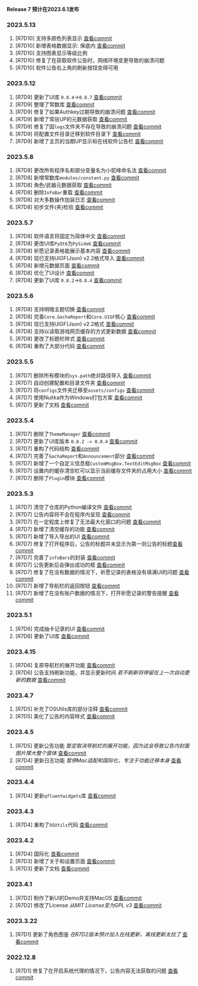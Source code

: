 **Release 7 预计在2023.6.1发布**

### 2023.5.13
1. [R7D10] 支持多颜色列表显示 [查看commit](https://github.com/AuroraZiling/sangonomiya/commit/77af990b3b0002fb52ba4e93f138599aefbd85a0)
2. [R7D10] 新增表格数据显示: 保底内 [查看commit](https://github.com/AuroraZiling/sangonomiya/commit/77af990b3b0002fb52ba4e93f138599aefbd85a0)
3. [R7D10] 支持图表显示等级比例
4. [R7D10] 修复了在获取软件公告时，网络环境变更导致的崩溃问题
5. [R7D10] 软件公告右上角的刷新按钮变得可用

### 2023.5.12
1. [R7D9] 更新了UI库 `0.8.4`->`0.8.7` [查看commit](https://github.com/AuroraZiling/sangonomiya/commit/61892c7a614fc0d1f3700fb902a5c7d0eb75f5d7)
2. [R7D9] 整理了常数库 [查看commit](https://github.com/AuroraZiling/sangonomiya/commit/61892c7a614fc0d1f3700fb902a5c7d0eb75f5d7)
3. [R7D9] 修复了如果Authkey过期导致的崩溃问题 [查看commit](https://github.com/AuroraZiling/sangonomiya/commit/61892c7a614fc0d1f3700fb902a5c7d0eb75f5d7)
4. [R7D9] 新增了常驻UP的元数据获取 [查看commit](https://github.com/AuroraZiling/sangonomiya/commit/61892c7a614fc0d1f3700fb902a5c7d0eb75f5d7)
5. [R7D9] 修复了因`logs`文件夹不存在导致的崩溃问题 [查看commit](https://github.com/AuroraZiling/sangonomiya/commit/61892c7a614fc0d1f3700fb902a5c7d0eb75f5d7)
6. [R7D9] 将配置文件目录迁移到软件目录下 [查看commit](https://github.com/AuroraZiling/sangonomiya/commit/61892c7a614fc0d1f3700fb902a5c7d0eb75f5d7)
7. [R7D9] 新增了主页的当期UP显示和在线软件公告栏 [查看commit](https://github.com/AuroraZiling/sangonomiya/commit/61892c7a614fc0d1f3700fb902a5c7d0eb75f5d7)

### 2023.5.8
1. [R7D8] 更改所有程序名和部分变量名为小驼峰命名法 [查看commit](https://github.com/AuroraZiling/sangonomiya/commit/ab9146a8136cfae065956c7b948d8b5c5a92ee13)
2. [R7D8] 新增常数库`modules/constant.py` [查看commit](https://github.com/AuroraZiling/sangonomiya/commit/ab9146a8136cfae065956c7b948d8b5c5a92ee13)
3. [R7D8] 角色/武器元数据获取 [查看commit](https://github.com/AuroraZiling/sangonomiya/commit/ab9146a8136cfae065956c7b948d8b5c5a92ee13)
4. [R7D8] 删除`InfoBar`重载 [查看commit](https://github.com/AuroraZiling/sangonomiya/commit/ab9146a8136cfae065956c7b948d8b5c5a92ee13)
5. [R7D8] 对大多数操作加装日志 [查看commit](https://github.com/AuroraZiling/sangonomiya/commit/ab9146a8136cfae065956c7b948d8b5c5a92ee13)
6. [R7D8] 初步文件(夹)检验 [查看commit](https://github.com/AuroraZiling/sangonomiya/commit/ab9146a8136cfae065956c7b948d8b5c5a92ee13)

### 2023.5.7
1. [R7D8] 软件语言将固定为简体中文 [查看commit](https://github.com/AuroraZiling/sangonomiya/commit/2b66180a016d91dbbfa2620b492805fcd87e075d)
2. [R7D8] 更改UI库`PyQt6`为`PySide6` [查看commit](https://github.com/AuroraZiling/sangonomiya/commit/2b66180a016d91dbbfa2620b492805fcd87e075d)
3. [R7D8] 祈愿记录表格能展示基本内容 [查看commit](https://github.com/AuroraZiling/sangonomiya/commit/2b66180a016d91dbbfa2620b492805fcd87e075d)
4. [R7D8] 现已支持UIGF(Json) v2.2格式导入 [查看commit](https://github.com/AuroraZiling/sangonomiya/commit/2b66180a016d91dbbfa2620b492805fcd87e075d)
5. [R7D8] 新增元数据页面 [查看commit](https://github.com/AuroraZiling/sangonomiya/commit/f8395d15ed128090c2f549c16383dc4a35c5d09f)
6. [R7D8] 优化了UI设计 [查看commit](https://github.com/AuroraZiling/sangonomiya/commit/f8395d15ed128090c2f549c16383dc4a35c5d09f)
7. [R7D8] 更新了UI库 `0.8.2`->`0.8.4` [查看commit](https://github.com/AuroraZiling/sangonomiya/commit/f8395d15ed128090c2f549c16383dc4a35c5d09f)

### 2023.5.6
1. [R7D8] 支持明暗主题切换 [查看commit](https://github.com/AuroraZiling/sangonomiya/commit/44d6e1d7fd6a570372fdbedfb83700d26f3fc8ee)
2. [R7D8] 完善`Core.GachaReport`和`Core.UIGF`核心 [查看commit](https://github.com/AuroraZiling/sangonomiya/commit/44d6e1d7fd6a570372fdbedfb83700d26f3fc8ee)
3. [R7D8] 现已支持UIGF(Json) v2.2格式 [查看commit](https://github.com/AuroraZiling/sangonomiya/commit/44d6e1d7fd6a570372fdbedfb83700d26f3fc8ee)
4. [R7D8] 支持以读取游戏网页缓存的方式更新数据 [查看commit](https://github.com/AuroraZiling/sangonomiya/commit/44d6e1d7fd6a570372fdbedfb83700d26f3fc8ee)
5. [R7D8] 更改了标题栏样式 [查看commit](https://github.com/AuroraZiling/sangonomiya/commit/44d6e1d7fd6a570372fdbedfb83700d26f3fc8ee)
6. [R7D8] 重构了大部分代码 [查看commit](https://github.com/AuroraZiling/sangonomiya/commit/44d6e1d7fd6a570372fdbedfb83700d26f3fc8ee)

### 2023.5.5
1. [R7D7] 删除所有模块的`sys.path`绝对路径导入 [查看commit](https://github.com/AuroraZiling/sangonomiya/commit/f0d2535cdd29743cd839e753ca9e8d3ebe8ff42f)
2. [R7D7] 自动创建配置和目录文件夹 [查看commit](https://github.com/AuroraZiling/sangonomiya/commit/f0d2535cdd29743cd839e753ca9e8d3ebe8ff42f)
3. [R7D7] 将`configs`文件夹迁移至`assets/configs` [查看commit](https://github.com/AuroraZiling/sangonomiya/commit/f0d2535cdd29743cd839e753ca9e8d3ebe8ff42f)
4. [R7D7] 使用Nuitka作为Windows打包方案 [查看commit](https://github.com/AuroraZiling/sangonomiya/commit/f0d2535cdd29743cd839e753ca9e8d3ebe8ff42f)
5. [R7D7] 更新了文档 [查看commit](https://github.com/AuroraZiling/sangonomiya/commit/f0d2535cdd29743cd839e753ca9e8d3ebe8ff42f)

### 2023.5.4
1. [R7D7] 删除了`ThemeManager` [查看commit](https://github.com/AuroraZiling/sangonomiya/commit/1d98187d6244170c3f3abcde4e01e9c386e70af3)
2. [R7D7] 更新了UI库版本 `0.8.2 -> 0.8.4` [查看commit](https://github.com/AuroraZiling/sangonomiya/commit/1d98187d6244170c3f3abcde4e01e9c386e70af3)
3. [R7D7] 重构了代码结构 [查看commit](https://github.com/AuroraZiling/sangonomiya/commit/1d98187d6244170c3f3abcde4e01e9c386e70af3)
4. [R7D7] 完善了`GachaReport`和`Announcement`部分 [查看commit](https://github.com/AuroraZiling/sangonomiya/commit/1d98187d6244170c3f3abcde4e01e9c386e70af3)
5. [R7D7] 新增了一个自定义信息框`CustomMsgBox.TextEditMsgBox` [查看commit](https://github.com/AuroraZiling/sangonomiya/commit/1d98187d6244170c3f3abcde4e01e9c386e70af3)
6. [R7D7] 设置内的缓存清空栏可以显示当前缓存文件夹的占用大小 [查看commit](https://github.com/AuroraZiling/sangonomiya/commit/1d98187d6244170c3f3abcde4e01e9c386e70af3)
7. [R7D7] 删除了`Plugin`模块 [查看commit](https://github.com/AuroraZiling/sangonomiya/commit/1d98187d6244170c3f3abcde4e01e9c386e70af3)

### 2023.5.3
1. [R7D7] 清空了仓库的Python编译文件 [查看commit](https://github.com/AuroraZiling/sangonomiya/commit/da0c4411409ffcb739f4213edd7b707da3e99406)
2. [R7D7] 公告内容将不会在程序内呈现 [查看commit](https://github.com/AuroraZiling/sangonomiya/commit/da0c4411409ffcb739f4213edd7b707da3e99406)
3. [R7D7] 在一定程度上修复了无法最大化窗口的问题 [查看commit](https://github.com/AuroraZiling/sangonomiya/commit/da0c4411409ffcb739f4213edd7b707da3e99406)
4. [R7D7] 新增了清空缓存的功能 [查看commit](https://github.com/AuroraZiling/sangonomiya/commit/da0c4411409ffcb739f4213edd7b707da3e99406)
5. [R7D7] 新增了导入导出的UI [查看commit](https://github.com/AuroraZiling/sangonomiya/commit/da0c4411409ffcb739f4213edd7b707da3e99406)
6. [R7D7] 修复了打开程序后，公告的标题并未显示为第一则公告的标题[查看commit](https://github.com/AuroraZiling/sangonomiya/commit/1e0b537fc262c9f67cc96f468fcdd076d8d3357d)
7. [R7D7] 完善了`infoBars`的封装 [查看commit](https://github.com/AuroraZiling/sangonomiya/commit/1e0b537fc262c9f67cc96f468fcdd076d8d3357d)
8. [R7D7] 公告更新后会弹出成功的框 [查看commit](https://github.com/AuroraZiling/sangonomiya/commit/1e0b537fc262c9f67cc96f468fcdd076d8d3357d)
9. [R7D7] 修复了在没有数据的情况下，祈愿记录的表格没有填满UI的问题 [查看commit](https://github.com/AuroraZiling/sangonomiya/commit/1e0b537fc262c9f67cc96f468fcdd076d8d3357d)
10. [R7D7] 新增了导航栏的返回按钮 [查看commit](https://github.com/AuroraZiling/sangonomiya/commit/1e0b537fc262c9f67cc96f468fcdd076d8d3357d)
11. [R7D7] 新增了在没有账户数据的情况下，打开祈愿记录的警告提醒 [查看commit](https://github.com/AuroraZiling/sangonomiya/commit/1e0b537fc262c9f67cc96f468fcdd076d8d3357d)

### 2023.5.1
1. [R7D6] 完成抽卡记录的UI [查看commit](https://github.com/AuroraZiling/sangonomiya/commit/f4c9bff470275cd65d23f0e9f622c0d6828b4414)
2. [R7D6] 更新了UI库 [查看commit](https://github.com/AuroraZiling/sangonomiya/commit/f4c9bff470275cd65d23f0e9f622c0d6828b4414)

### 2023.4.15
1. [R7D6] 复原导航栏的展开功能 [查看commit](https://github.com/AuroraZiling/sangonomiya/commit/97afb2c5e2d87005ce36f28e3d179930e517d68f)
2. [R7D6] 公告支持刷新功能，并显示更新时间 *若不刷新将停留在上一次自动更新的数据* [查看commit](https://github.com/AuroraZiling/sangonomiya/commit/97afb2c5e2d87005ce36f28e3d179930e517d68f)

### 2023.4.7
1. [R7D5] 补充了OSUtils库的部分注释 [查看commit](https://github.com/AuroraZiling/sangonomiya/commit/0d1ee8b7be656c5815192bf9cf3f1a8cdc6a7850)
2. [R7D5] 美化了公告的内容样式  [查看commit](https://github.com/AuroraZiling/sangonomiya/commit/0d1ee8b7be656c5815192bf9cf3f1a8cdc6a7850)

### 2023.4.5
1. [R7D5] 更新公告功能 *暂定取消导航栏的展开功能，因为这会导致公告内封面图片撑大整个窗体* [查看commit](https://github.com/AuroraZiling/sangonomiya/commit/6a1f6f30a1fb4545eff5bf3bb3548ee6d803c621)
2. [R7D4] 更新日志功能 *暂停Mac适配和国际化，专注于功能迁移本身* [查看commit](https://github.com/AuroraZiling/sangonomiya/commit/cf40ebf38ec429ae18f4520a45cc8cd4a4b086ee)

### 2023.4.4
1. [R7D4] 更新`qfluentwidgets`库 [查看commit](https://github.com/AuroraZiling/sangonomiya/commit/552ef368939691f02cf693688ee4bc47eaad474d)

### 2023.4.3
1. [R7D4] 重构了`OSUtils`代码 [查看commit](https://github.com/AuroraZiling/sangonomiya/commit/a78425f35909cacd5b72471f6556db165f971edd)

### 2023.4.2
1. [R7D4] 国际化 [查看commit](https://github.com/AuroraZiling/sangonomiya/commit/58cb543812690afbaf3f82acd34c6392e0a25f90)
2. [R7D3] 新增了关于和设置页面 [查看commit](https://github.com/AuroraZiling/sangonomiya/commit/2f7fa1526d13ffcdf538a1320be20780bf394b58)
3. [R7D3] 更新了文档 [查看commit](https://github.com/AuroraZiling/sangonomiya/commit/4985157aa1aff7a3413ada06696c2ff1ee8f68d6)

### 2023.4.1
1. [R7D2] 制作了新UI的Demo并支持MacOS [查看commit](https://github.com/AuroraZiling/sangonomiya/commit/3cd4a80e58112cde5818067313ffef479ab778d2)
2. [R7D2] 修改了License *从MIT License变为GPL v3* [查看commit](https://github.com/AuroraZiling/sangonomiya/commit/e86c0c4515a403440485386c718a368795bc3588)

### 2023.3.22
1. [R7D1] 更新了角色图鉴 *在R7D2版本预计加入在线更新，离线更新太拉了* [查看commit](https://github.com/AuroraZiling/sangonomiya/commit/45565cfc63669ae10769b5dd82b2409e2235d214)

### 2022.12.8

1. [R7D1] 修复了在开启系统代理的情况下，公告内容无法获取的问题 [查看commit](https://github.com/AuroraZiling/genshin-pray-export/commit/3268649dccad3c361f3422e3a0c61f2f4cf625ef)